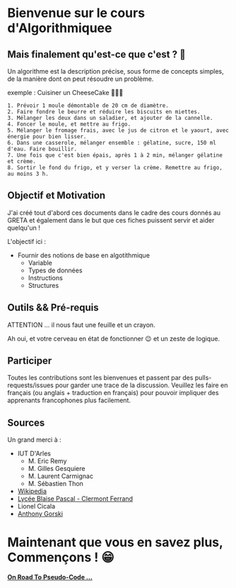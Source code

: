 # Bienvenue sur le cours d'Algorithmiquee

## Mais finalement qu'est-ce que c'est ? 🤔

Un algorithme est la description précise, sous forme de concepts simples, de la manière dont on peut résoudre un problème.

exemple : Cuisiner un CheeseCake 🤤🤤🤤

```
1. Prévoir 1 moule démontable de 20 cm de diamètre.
2. Faire fondre le beurre et réduire les biscuits en miettes.
3. Mélanger les deux dans un saladier, et ajouter de la cannelle.
4. Foncer le moule, et mettre au frigo.
5. Mélanger le fromage frais, avec le jus de citron et le yaourt, avec énergie pour bien lisser.
6. Dans une casserole, mélanger ensemble : gélatine, sucre, 150 ml d'eau. Faire bouillir.
7. Une fois que c'est bien épais, après 1 à 2 min, mélanger gélatine et crème.
8. Sortir le fond du frigo, et y verser la crème. Remettre au frigo, au moins 3 h.
```

## Objectif et Motivation

J'ai créé tout d'abord ces documents dans le cadre des cours donnés au GRETA et également dans le but que ces fiches puissent servir et aider quelqu'un !

L'objectif ici :
* Fournir des notions de base en algotithmique
  * Variable
  * Types de données
  * Instructions
  * Structures

## Outils && Pré-requis

ATTENTION ... il nous faut une feuille et un crayon. 

Ah oui, et votre cerveau en état de fonctionner 😉 et un zeste de logique.

## Participer

Toutes les contributions sont les bienvenues et passent par des pulls-requests/issues pour garder une trace de la discussion. Veuillez les faire en français (ou anglais + traduction en français) pour pouvoir impliquer des apprenants francophones plus facilement.

## Sources

Un grand merci à : 

* IUT D'Arles
  * M. Eric Remy
  * M. Gilles Gesquiere
  * M. Laurent Carmignac
  * M. Sébastien Thon
* [Wikipedia](www.wikiwand.com/fr/Pseudo-code)
* [Lycée Blaise Pascal - Clermont Ferrand](https://info.blaisepascal.fr/pseudo-code)
* Lionel Cicala
* [Anthony Gorski](https://github.com/GorskiAnthony)


# Maintenant que vous en savez plus, Commençons ! 😁

**[On Road To Pseudo-Code ...](./OnTheRoad/README.md)**
